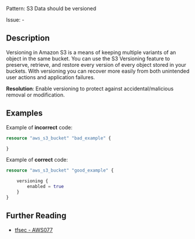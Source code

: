 Pattern: S3 Data should be versioned

Issue: -

## Description

Versioning in Amazon S3 is a means of keeping multiple variants of an object in the same bucket. 
You can use the S3 Versioning feature to preserve, retrieve, and restore every version of every object stored in your buckets. 
With versioning you can recover more easily from both unintended user actions and application failures.

**Resolution**: Enable versioning to protect against accidental/malicious removal or modification.

## Examples

Example of **incorrect** code:

```terraform
resource "aws_s3_bucket" "bad_example" {

}
```

Example of **correct** code:

```terraform
resource "aws_s3_bucket" "good_example" {

	versioning {
		enabled = true
	}
}
```

## Further Reading

* [tfsec - AWS077](https://tfsec.dev/docs/aws/AWS077/)